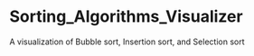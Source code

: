 # Sorting_Algorithms_Visualizer
A visualization of Bubble sort, Insertion sort, and Selection sort 
